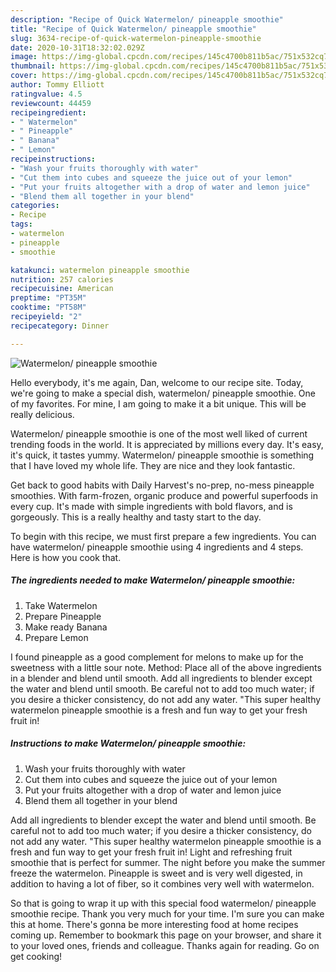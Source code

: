 ```yaml
---
description: "Recipe of Quick Watermelon/ pineapple smoothie"
title: "Recipe of Quick Watermelon/ pineapple smoothie"
slug: 3634-recipe-of-quick-watermelon-pineapple-smoothie
date: 2020-10-31T18:32:02.029Z
image: https://img-global.cpcdn.com/recipes/145c4700b811b5ac/751x532cq70/watermelon-pineapple-smoothie-recipe-main-photo.jpg
thumbnail: https://img-global.cpcdn.com/recipes/145c4700b811b5ac/751x532cq70/watermelon-pineapple-smoothie-recipe-main-photo.jpg
cover: https://img-global.cpcdn.com/recipes/145c4700b811b5ac/751x532cq70/watermelon-pineapple-smoothie-recipe-main-photo.jpg
author: Tommy Elliott
ratingvalue: 4.5
reviewcount: 44459
recipeingredient:
- " Watermelon"
- " Pineapple"
- " Banana"
- " Lemon"
recipeinstructions:
- "Wash your fruits thoroughly with water"
- "Cut them into cubes and squeeze the juice out of your lemon"
- "Put your fruits altogether with a drop of water and lemon juice"
- "Blend them all together in your blend"
categories:
- Recipe
tags:
- watermelon
- pineapple
- smoothie

katakunci: watermelon pineapple smoothie 
nutrition: 257 calories
recipecuisine: American
preptime: "PT35M"
cooktime: "PT58M"
recipeyield: "2"
recipecategory: Dinner

---
```



![Watermelon/ pineapple smoothie](https://img-global.cpcdn.com/recipes/145c4700b811b5ac/751x532cq70/watermelon-pineapple-smoothie-recipe-main-photo.jpg)

Hello everybody, it's me again, Dan, welcome to our recipe site. Today, we're going to make a special dish, watermelon/ pineapple smoothie. One of my favorites. For mine, I am going to make it a bit unique. This will be really delicious.

Watermelon/ pineapple smoothie is one of the most well liked of current trending foods in the world. It is appreciated by millions every day. It's easy, it's quick, it tastes yummy. Watermelon/ pineapple smoothie is something that I have loved my whole life. They are nice and they look fantastic.

Get back to good habits with Daily Harvest&#39;s no-prep, no-mess pineapple smoothies. With farm-frozen, organic produce and powerful superfoods in every cup. It&#39;s made with simple ingredients with bold flavors, and is gorgeously. This is a really healthy and tasty start to the day.


To begin with this recipe, we must first prepare a few ingredients. You can have watermelon/ pineapple smoothie using 4 ingredients and 4 steps. Here is how you cook that.

<!--inarticleads1-->

##### The ingredients needed to make Watermelon/ pineapple smoothie:

1. Take  Watermelon
1. Prepare  Pineapple
1. Make ready  Banana
1. Prepare  Lemon


I found pineapple as a good complement for melons to make up for the sweetness with a little sour note. Method: Place all of the above ingredients in a blender and blend until smooth. Add all ingredients to blender except the water and blend until smooth. Be careful not to add too much water; if you desire a thicker consistency, do not add any water. &#34;This super healthy watermelon pineapple smoothie is a fresh and fun way to get your fresh fruit in! 

<!--inarticleads2-->

##### Instructions to make Watermelon/ pineapple smoothie:

1. Wash your fruits thoroughly with water
1. Cut them into cubes and squeeze the juice out of your lemon
1. Put your fruits altogether with a drop of water and lemon juice
1. Blend them all together in your blend


Add all ingredients to blender except the water and blend until smooth. Be careful not to add too much water; if you desire a thicker consistency, do not add any water. &#34;This super healthy watermelon pineapple smoothie is a fresh and fun way to get your fresh fruit in! Light and refreshing fruit smoothie that is perfect for summer. The night before you make the summer freeze the watermelon. Pineapple is sweet and is very well digested, in addition to having a lot of fiber, so it combines very well with watermelon. 

So that is going to wrap it up with this special food watermelon/ pineapple smoothie recipe. Thank you very much for your time. I'm sure you can make this at home. There's gonna be more interesting food at home recipes coming up. Remember to bookmark this page on your browser, and share it to your loved ones, friends and colleague. Thanks again for reading. Go on get cooking!
